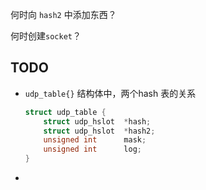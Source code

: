 何时向 `hash2` 中添加东西？

何时创建`socket`？









## TODO

* `udp_table{}` 结构体中，两个hash 表的关系

  ```c
  struct udp_table {
      struct udp_hslot	*hash;
      struct udp_hslot	*hash2;
      unsigned int 		mask;
      unsigned int		log;
  }
  ```

  

* 